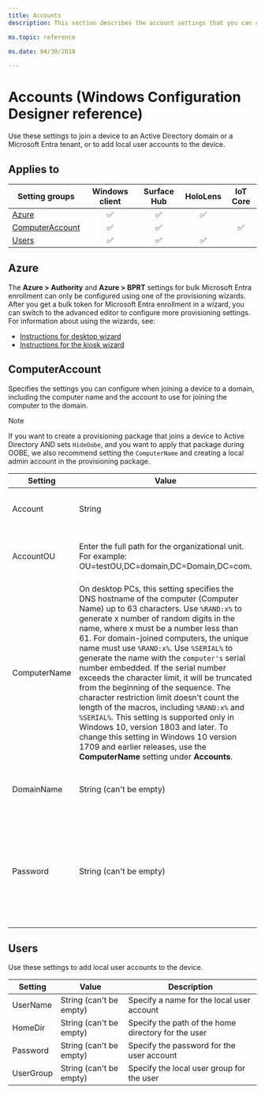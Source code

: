 ```yaml
---
title: Accounts
description: This section describes the account settings that you can configure in provisioning packages for Windows 10 using Windows Configuration Designer.

ms.topic: reference

ms.date: 04/30/2018

---
```


# Accounts (Windows Configuration Designer reference)

Use these settings to join a device to an Active Directory domain or a Microsoft Entra tenant, or to add local user accounts to the device.

## Applies to

| Setting groups | Windows client | Surface Hub | HoloLens | IoT Core |
| --- | :---: | :---: | :---: | :---: |
| [Azure](#azure) | ✅ | ✅ | ✅ |  |
| [ComputerAccount](#computeraccount) | ✅ | ✅ |   |  ✅ |
| [Users](#users) | ✅ | ✅ | ✅ |  |

## Azure

The **Azure > Authority** and **Azure > BPRT** settings for bulk Microsoft Entra enrollment can only be configured using one of the provisioning wizards. After you get a bulk token for Microsoft Entra enrollment in a wizard, you can switch to the advanced editor to configure more provisioning settings. For information about using the wizards, see:

- [Instructions for desktop wizard](../provisioning-packages/provision-pcs-for-initial-deployment.md)
- [Instructions for the kiosk wizard](../kiosk-single-app.md#wizard)

## ComputerAccount

Specifies the settings you can configure when joining a device to a domain, including the computer name and the account to use for joining the computer to the domain.

>[!NOTE]
>If you want to create a provisioning package that joins a device to Active Directory AND sets `HideOobe`, and you want to apply that package during OOBE, we also recommend setting the `ComputerName` and creating a local admin account in the provisioning package.

| Setting | Value | Description |
| --- | --- | --- |
| Account | String  | Account to use to join computer to domain  |
| AccountOU | Enter the full path for the organizational unit. For example: OU=testOU,DC=domain,DC=Domain,DC=com.  | Name of organizational unit for the computer account  |
| ComputerName | On desktop PCs, this setting specifies the DNS hostname of the computer (Computer Name) up to 63 characters. Use `%RAND:x%` to generate x number of random digits in the name, where x must be a number less than 61. For domain-joined computers, the unique name must use `%RAND:x%`. Use `%SERIAL%` to generate the name with the `computer's` serial number embedded. If the serial number exceeds the character limit, it will be truncated from the beginning of the sequence. The character restriction limit doesn't count the length of the macros, including `%RAND:x%` and `%SERIAL%`. This setting is supported only in Windows 10, version 1803 and later. To change this setting in Windows 10 version 1709 and earlier releases, use the **ComputerName** setting under **Accounts**. | Specifies the name of the Windows device (computer name on PCs)  |
| DomainName | String (can't be empty) | Specify the name of the domain that the device will join  |
| Password | String (can't be empty) | Corresponds to the password of the user account that's authorized to join the computer account to the domain.  |

## Users

Use these settings to add local user accounts to the device.

| Setting | Value | Description |
| --- | --- | --- |
| UserName | String (can't be empty)  | Specify a name for the local user account  |
| HomeDir | String (can't be empty) | Specify the path of the home directory for the user |
| Password | String (can't be empty)  | Specify the password for the user account |
| UserGroup | String (can't be empty) | Specify the local user group for the user |
